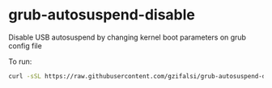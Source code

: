 # grub-autosuspend-disable
Disable USB autosuspend by changing kernel boot parameters on grub config file

To run:
```bash
curl -sSL https://raw.githubusercontent.com/gzifalsi/grub-autosuspend-disable/main/main.sh | bash
```
